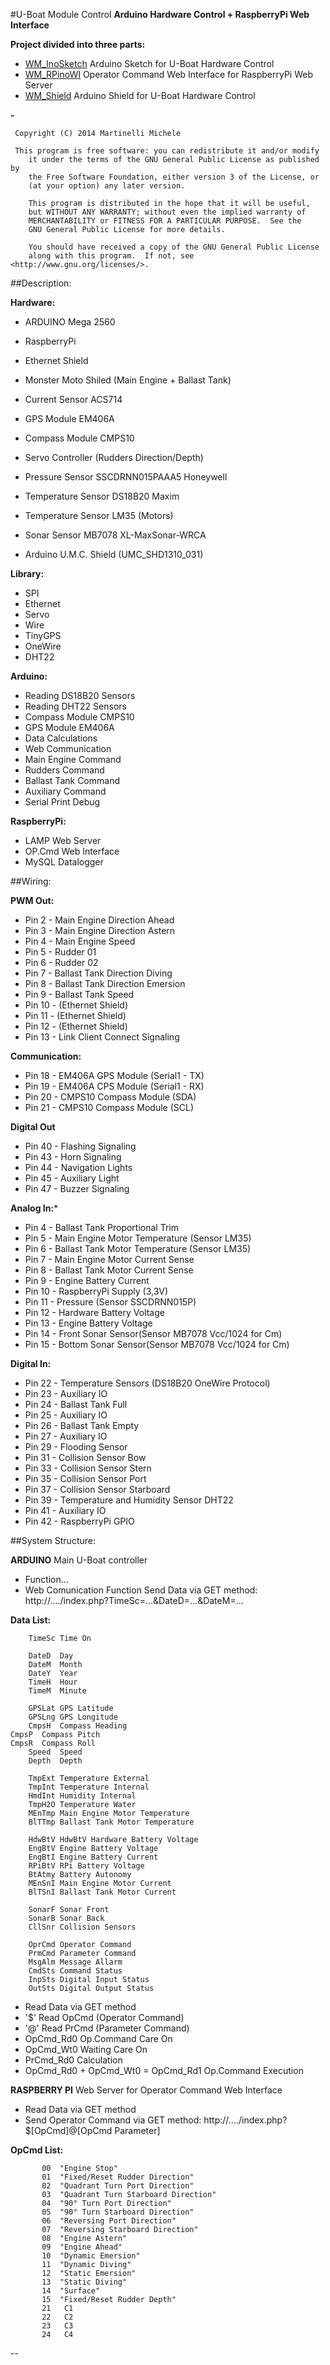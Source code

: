 #U-Boat Module Control
**Arduino Hardware Control + RaspberryPi Web Interface**

**Project divided into three parts:**

* [WM_InoSketch](WM_InoSketch/) Arduino Sketch for U-Boat Hardware Control 
* [WM_RPinoWI](WM_RPinoWI/)  Operator Command Web Interface for RaspberryPi Web Server
* [WM_Shield](WM_Shield/) Arduino Shield for U-Boat Hardware Control

**-**

     Copyright (C) 2014 Martinelli Michele

     This program is free software: you can redistribute it and/or modify
    	it under the terms of the GNU General Public License as published by
    	the Free Software Foundation, either version 3 of the License, or
    	(at your option) any later version.

    	This program is distributed in the hope that it will be useful,
    	but WITHOUT ANY WARRANTY; without even the implied warranty of
    	MERCHANTABILITY or FITNESS FOR A PARTICULAR PURPOSE.  See the
    	GNU General Public License for more details.

    	You should have received a copy of the GNU General Public License
    	along with this program.  If not, see <http://www.gnu.org/licenses/>.
     

##Description:

**Hardware:**
  * ARDUINO Mega 2560
  * RaspberryPi
  * Ethernet Shield
  * Monster Moto Shiled (Main Engine + Ballast Tank)
  * Current Sensor ACS714
  * GPS Module EM406A
  * Compass Module CMPS10
  * Servo Controller (Rudders Direction/Depth)
  * Pressure Sensor SSCDRNN015PAAA5 Honeywell
  * Temperature Sensor DS18B20 Maxim
  * Temperature Sensor LM35 (Motors)
  * Sonar Sensor MB7078 XL-MaxSonar-WRCA 

  * Arduino U.M.C. Shield (UMC_SHD1310_031)
  
**Library:**
  * SPI
  * Ethernet
  * Servo
  * Wire
  * TinyGPS
  * OneWire
  * DHT22

**Arduino:**
 * Reading DS18B20 Sensors
 * Reading DHT22 Sensors
 * Compass Module CMPS10
 * GPS Module EM406A
 * Data Calculations
 * Web Communication
 * Main Engine Command
 * Rudders Command
 * Ballast Tank Command
 * Auxiliary Command
 * Serial Print Debug

**RaspberryPi:**
 * LAMP Web Server
 * OP.Cmd Web Interface
 * MySQL Datalogger

##Wiring:

**PWM Out:**
  * Pin 2  - Main Engine Direction Ahead
  * Pin 3  - Main Engine Direction Astern
  * Pin 4  - Main Engine Speed
  * Pin 5  - Rudder 01
  * Pin 6  - Rudder 02
  * Pin 7  - Ballast Tank Direction Diving
  * Pin 8  - Ballast Tank Direction Emersion
  * Pin 9  - Ballast Tank Speed
  * Pin 10 - (Ethernet Shield)
  * Pin 11 - (Ethernet Shield)
  * Pin 12 - (Ethernet Shield)
  * Pin 13 - Link Client Connect Signaling

**Communication:**
  * Pin 18 - EM406A GPS Module (Serial1 - TX)
  * Pin 19 - EM406A CPS Module (Serial1 - RX)
  * Pin 20 - CMPS10 Compass Module (SDA)
  * Pin 21 - CMPS10 Compass Module (SCL)

**Digital Out**
  * Pin 40 - Flashing Signaling
  * Pin 43 - Horn Signaling 
  * Pin 44 - Navigation Lights
  * Pin 45 - Auxiliary Light
  * Pin 47 - Buzzer Signaling

**Analog In:***

  * Pin 4  - Ballast Tank Proportional Trim
  * Pin 5  - Main Engine Motor Temperature (Sensor LM35)
  * Pin 6  - Ballast Tank Motor Temperature (Sensor LM35)
  * Pin 7  - Main Engine Motor Current Sense
  * Pin 8  - Ballast Tank Motor Current Sense
  * Pin 9  - Engine Battery Current
  * Pin 10 - RaspberryPi Supply (3,3V)
  * Pin 11 - Pressure (Sensor SSCDRNN015P)
  * Pin 12 - Hardware Battery Voltage
  * Pin 13 - Engine Battery Voltage
  * Pin 14 - Front Sonar Sensor(Sensor MB7078 Vcc/1024 for Cm)
  * Pin 15 - Bottom Sonar Sensor(Sensor MB7078 Vcc/1024 for Cm)

**Digital In:**
  * Pin 22 - Temperature Sensors (DS18B20 OneWire Protocol)
  * Pin 23 - Auxiliary IO
  * Pin 24 - Ballast Tank Full
  * Pin 25 - Auxiliary IO
  * Pin 26 - Ballast Tank Empty
  * Pin 27 - Auxiliary IO
  * Pin 29 - Flooding Sensor
  * Pin 31 - Collision Sensor Bow
  * Pin 33 - Collision Sensor Stern
  * Pin 35 - Collision Sensor Port
  * Pin 37 - Collision Sensor Starboard
  * Pin 39 - Temperature and Humidity Sensor DHT22
  * Pin 41 - Auxiliary IO
  * Pin 42 - RaspberryPi GPIO
 

##System Structure:

**ARDUINO**
Main U-Boat controller
- Function...
- Web Comunication Function
     Send Data via GET method:   
  	http://..../index.php?TimeSc=...&DateD=...&DateM=...

**Data List:**
	
	
       	TimeSc Time On
       	       	
     	DateD  Day
     	DateM  Month
     	DateY  Year
     	TimeH  Hour
     	TimeM  Minute
     	
     	GPSLat GPS Latitude
     	GPSLng GPS Longitude
     	CmpsH  Compass Heading
	CmpsP  Compass Pitch
	CmpsR  Compass Roll
     	Speed  Speed
     	Depth  Depth
     	     	   	
     	TmpExt Temperature External
     	TmpInt Temperature Internal
     	HmdInt Humidity Internal
     	TmpH2O Temperature Water
     	MEnTmp Main Engine Motor Temperature
     	BlTTmp Ballast Tank Motor Temperature
     	
     	HdwBtV HdwBtV Hardware Battery Voltage
     	EngBtV Engine Battery Voltage
     	EngBtI Engine Battery Current
     	RPiBtV RPi Battery Voltage
     	BtAtmy Battery Autonomy
     	MEnSnI Main Engine Motor Current
     	BlTSnI Ballast Tank Motor Current
     	
     	SonarF Sonar Front
     	SonarB Sonar Back
     	CllSnr Collision Sensors
     	
     	OprCmd Operator Command
     	PrmCmd Parameter Command
     	MsgAlm Message Allarm
     	CmdSts Command Status
     	InpSts Digital Input Status
     	OutSts Digital Output Status
     	   

- 	Read Data via GET method
- 	'$' Read OpCmd (Operator Command)
- 	'@' Read PrCmd (Parameter Command)
- 	OpCmd_Rd0 Op.Command Care On
- 	OpCmd_Wt0 Waiting Care On
- 	PrCmd_Rd0 Calculation
- 	OpCmd_Rd0 + OpCmd_Wt0 = OpCmd_Rd1 Op.Command Execution


**RASPBERRY PI**
Web Server for Operator Command Web Interface
-  Read Data via GET method
-  Send Operator Command via GET method:
	http://..../index.php?$[OpCmd]@[OpCmd Parameter]

**OpCmd List:**
	
	
           00  "Engine Stop"
           01  "Fixed/Reset Rudder Direction"
           02  "Quadrant Turn Port Direction"
           03  "Quadrant Turn Starboard Direction"
           04  "90° Turn Port Direction"
           05  "90° Turn Starboard Direction"
           06  "Reversing Port Direction"
           07  "Reversing Starboard Direction"
           08  "Engine Astern"
           09  "Engine Ahead"
           10  "Dynamic Emersion"
           11  "Dynamic Diving"
           12  "Static Emersion"
           13  "Static Diving"
           14  "Surface"
           15  "Fixed/Reset Rudder Depth"
           21   C1
           22   C2
           23   C3
           24   C4

--
